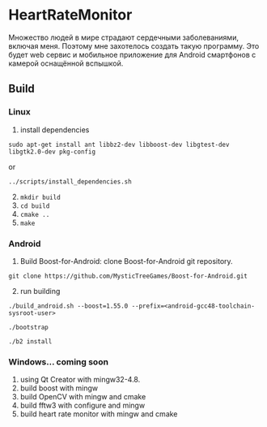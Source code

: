 # HeartRateMonitor
Множество людей в мире страдают сердечными заболеваниями, включая меня. 
Поэтому мне захотелось создать такую программу. Это будет web сервис и мобильное
приложение для Android смартфонов с камерой оснащённой вспышкой.

## Build
### Linux
1. install dependencies
```
sudo apt-get install ant libbz2-dev libboost-dev libgtest-dev libgtk2.0-dev pkg-config
```
or
```
../scripts/install_dependencies.sh
```

2. ```mkdir build```
3. ```cd build```
4. ```cmake ..```
5. ```make```

### Android
1. Build Boost-for-Android:
clone Boost-for-Android git repository.
```
git clone https://github.com/MysticTreeGames/Boost-for-Android.git
```
2. run building
```
./build_android.sh --boost=1.55.0 --prefix=<android-gcc48-toolchain-sysroot-user>
```

```
./bootstrap

./b2 install
```
### Windows... coming soon
1. using Qt Creator with mingw32-4.8.
2. build boost with mingw
3. build OpenCV with mingw and cmake
4. build fftw3 with configure and mingw
5. build heart rate monitor with mingw and cmake
